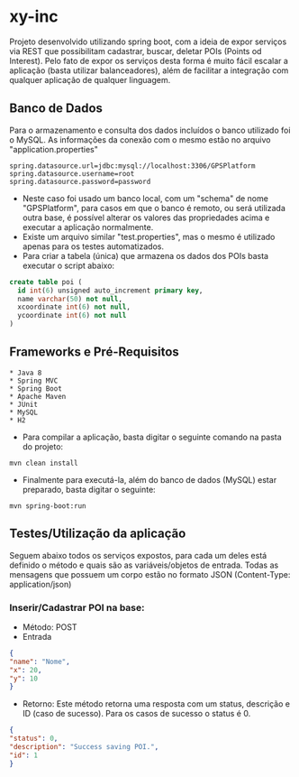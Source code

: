 # xy-inc
Projeto desenvolvido utilizando spring boot, com a ideia de expor serviços via REST que possibilitam cadastrar, buscar, deletar POIs (Points od Interest).
Pelo fato de expor os serviços desta forma é muito fácil escalar a aplicação (basta utilizar balanceadores), além de facilitar a integração com qualquer aplicação de qualquer linguagem.

## Banco de Dados
Para o armazenamento e consulta dos dados incluídos o banco utilizado foi o MySQL.
As informações da conexão com o mesmo estão no arquivo "application.properties"
```
spring.datasource.url=jdbc:mysql://localhost:3306/GPSPlatform
spring.datasource.username=root
spring.datasource.password=password
```
* Neste caso foi usado um banco local, com um "schema" de nome "GPSPlatform", para casos em que o banco é remoto, ou será utilizada outra base, é possível alterar os valores das propriedades acima e executar a aplicação normalmente.
* Existe um arquivo similar "test.properties", mas o mesmo é utilizado apenas para os testes automatizados.
* Para criar a tabela (única) que armazena os dados dos POIs basta executar o script abaixo:
```sql
create table poi (
  id int(6) unsigned auto_increment primary key,
  name varchar(50) not null,
  xcoordinate int(6) not null,
  ycoordinate int(6) not null
)
```
## Frameworks e Pré-Requisitos
```
* Java 8
* Spring MVC
* Spring Boot
* Apache Maven
* JUnit
* MySQL
* H2
```
* Para compilar a aplicação, basta digitar o seguinte comando na pasta do projeto:
```
mvn clean install
```
* Finalmente para executá-la, além do banco de dados (MySQL) estar preparado, basta digitar o seguinte:
```
mvn spring-boot:run
```
## Testes/Utilização da aplicação
Seguem abaixo todos os serviços expostos, para cada um deles está definido o método e quais são as variáveis/objetos de entrada.
Todas as mensagens que possuem um corpo estão no formato JSON (Content-Type: application/json)

### Inserir/Cadastrar POI na base:
* Método: POST
* Entrada
```json
{
"name": "Nome",
"x": 20,
"y": 10
}
```
* Retorno: Este método retorna uma resposta com um status, descrição e ID (caso de sucesso). Para os casos de sucesso o status é 0.
```json
{
"status": 0,
"description": "Success saving POI.",
"id": 1
}
```
